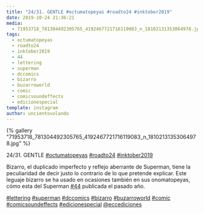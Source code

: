 ```yaml
---
title: "24/31. GENTLE #octumatopeyas #roadto24 #inktober2019"
date: 2019-10-24 21:36:21
media: 
  - 71953718_781304492305765_4192467721716119083_n_18102131353064978.jpg
tags: 
  - octumatopeyas
  - roadto24
  - inktober2019
  - 44
  - lettering
  - superman
  - dccomics
  - bizarro
  - buzarroworld
  - comic
  - comicsoundeffects
  - edicionespecial
template: instagram
author: uncientovolando
---
```


{% gallery "71953718_781304492305765_4192467721716119083_n_18102131353064978.jpg" %}

24/31. GENTLE [#octumatopeyas](/tags/octumatopeyas) [#roadto24](/tags/roadto24) [#inktober2019](/tags/inktober2019)

Bizarro, el duplicado imperfecto y reflejo aberrante de Superman, tiene la peculiaridad de decir justo lo contrario de lo que pretende explicar. Este leguaje bizarro se ha usado en ocasiones también en sus onomatopeyas, cómo esta del Superman [#44](/tags/44) publicada el pasado año.

[#lettering](/tags/lettering) [#superman](/tags/superman) [#dccomics](/tags/dccomics) [#bizarro](/tags/bizarro) [#buzarroworld](/tags/buzarroworld) [#comic](/tags/comic) [#comicsoundeffects](/tags/comicsoundeffects) [#edicionespecial](/tags/edicionespecial) [@eccediciones](https://instagram.com/eccediciones)
